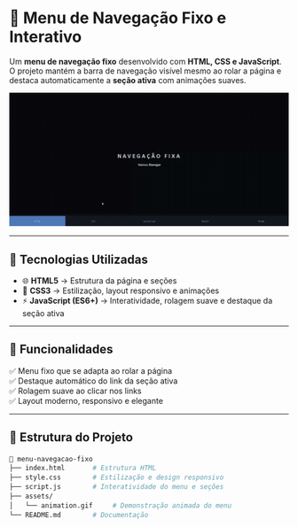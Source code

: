 # 📌 Menu de Navegação Fixo e Interativo  

Um **menu de navegação fixo** desenvolvido com **HTML, CSS e JavaScript**.  
O projeto mantém a barra de navegação visível mesmo ao rolar a página e destaca automaticamente a **seção ativa** com animações suaves.  

![Preview do Menu de Navegação](./assets/animation.gif)  

---

## 🚀 Tecnologias Utilizadas  

- 🌐 **HTML5** → Estrutura da página e seções  
- 🎨 **CSS3** → Estilização, layout responsivo e animações  
- ⚡ **JavaScript (ES6+)** → Interatividade, rolagem suave e destaque da seção ativa  

---

## 🎯 Funcionalidades  

✅ Menu fixo que se adapta ao rolar a página  
✅ Destaque automático do link da seção ativa  
✅ Rolagem suave ao clicar nos links  
✅ Layout moderno, responsivo e elegante  

---

## 📂 Estrutura do Projeto  

```bash
📁 menu-navegacao-fixo
├── index.html       # Estrutura HTML
├── style.css        # Estilização e design responsivo
├── script.js        # Interatividade do menu e seções
├── assets/
│   └── animation.gif     # Demonstração animada do menu
└── README.md        # Documentação
